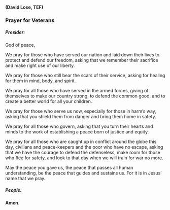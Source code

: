 #### (David Lose, TEF)
### Prayer for Veterans
##### Presider:
God of peace,

We pray for those who have served our nation and laid down their lives to protect and defend our freedom, asking that we remember their sacrifice and make right use of our liberty.

We pray for those who still bear the scars of their service, asking for healing for them in mind, body, and spirit.

We pray for all those who have served in the armed forces, giving of themselves to make our country strong, to defend the common good, and to create a better world for all your children.

We pray for those who serve us now, especially for those in harm’s way, asking that you shield them from danger and bring them home in safety.

We pray for all those who govern, asking that you turn their hearts and minds to the work of establishing a peace born of justice and equity.

We pray for all those who are caught up in conflict around the globe this day, civilians and peace-keepers and the poor who have no escape, asking that we have the courage to defend the defenseless, make room for those who flee for safety, and look to that day when we will train for war no more.

May the peace you gave us, the peace that passes all human understanding, be the peace that guides and sustains us. For it is in Jesus’ name that we pray.

##### **People:**
**Amen.**
